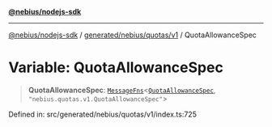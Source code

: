 [**@nebius/nodejs-sdk**](../../../../../README.md)

---

[@nebius/nodejs-sdk](../../../../../README.md) / [generated/nebius/quotas/v1](../README.md) / QuotaAllowanceSpec

# Variable: QuotaAllowanceSpec

> **QuotaAllowanceSpec**: [`MessageFns`](../../../../../runtime/protos/core/interfaces/MessageFns.md)\<[`QuotaAllowanceSpec`](../interfaces/QuotaAllowanceSpec.md), `"nebius.quotas.v1.QuotaAllowanceSpec"`\>

Defined in: src/generated/nebius/quotas/v1/index.ts:725
